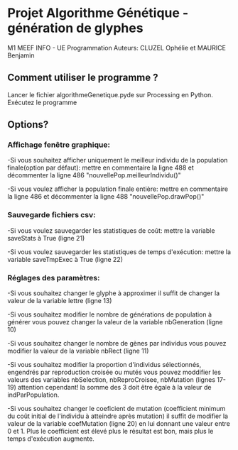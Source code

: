 # Projet Algorithme Génétique - génération de glyphes 
M1 MEEF INFO - UE Programmation
Auteurs: CLUZEL Ophélie et MAURICE Benjamin

## Comment utiliser le programme ?

Lancer le fichier algorithmeGenetique.pyde sur Processing en Python. 
Exécutez le programme

## Options?

### Affichage fenêtre graphique: 

-Si vous souhaitez afficher uniquement le meilleur individu de la population finale(option par défaut): mettre en commentaire la ligne 488 et décommenter la ligne 486 "nouvellePop.meilleurIndividu()"

-Si vous voulez afficher la population finale entière: mettre en commentaire la ligne 486 et décommenter la ligne 488 "nouvellePop.drawPop()"

### Sauvegarde fichiers csv:

-Si vous voulez sauvegarder les statistiques de coût: mettre la variable saveStats à True (ligne 21)

-Si vous voulez sauvegarder les statistiques de temps d'exécution: mettre la variable saveTmpExec à True (ligne 22)

### Réglages des paramètres:

-Si vous souhaitez changer le glyphe à approximer il suffit de changer la valeur de la variable lettre (ligne 13)

-Si vous souhaitez modifier le nombre de générations de population à générer vous pouvez changer la valeur de la variable nbGeneration (ligne 10)

-Si vous souhaitez changer le nombre de gènes par individus vous pouvez modifier la valeur de la variable nbRect (ligne 11)

-Si vous souhaitez modifier la proportion d'individus sélectionnés, engendrés par reproduction croisée ou mutés vous pouvez moddifier les valeurs 
des variables nbSelection, nbReproCroisee, nbMutation (lignes 17-19) attention cependant! la somme des 3 doit être égale à la valeur de indParPopulation.

-Si vous souhaitez changer le coeficient de mutation (coefficient minimum du coût initial de l'individu à atteindre après mutation) il suffit de modifier
la valeur de la variable coefMutation (ligne 20) en lui donnant une valeur entre 0 et 1. Plus le coefficient est élevé plus le résultat est bon, 
mais plus le temps d'exécution augmente.


